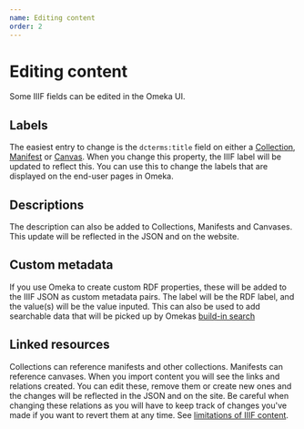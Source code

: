 ```yaml
---
name: Editing content
order: 2
---
```


# Editing content

Some IIIF fields can be edited in the Omeka UI.

## Labels

The easiest entry to change is the `dcterms:title` field on either a [Collection](/iiif-content/importing-content#importing-collections), [Manifest](/iiif-content/importing-content#importing-manifests) or [Canvas](/iiif-content/importing-content#importing-canvases). When you change this property, the IIIF label will be updated to reflect this. You can use this to change the labels that are displayed on the end-user pages in Omeka.

## Descriptions

The description can also be added to Collections, Manifests and Canvases. This update will be reflected in the JSON and on the website.

## Custom metadata

If you use Omeka to create custom RDF properties, these will be added to the IIIF JSON as custom metadata pairs. The label will be the RDF label, and the value(s) will be the value inputed. This can also be used to add searchable data that will be picked up by Omekas [build-in search](/iiif-content/searching-content)

## Linked resources

Collections can reference manifests and other collections. Manifests can reference canvases. When you import content you will see the links and relations created. You can edit these, remove them or create new ones and the changes will be reflected in the JSON and on the site. Be careful when changing these relations as you will have to keep track of changes you've made if you want to revert them at any time. See [limitations of IIIF content](/iiif-content/importing-content#limitations).
